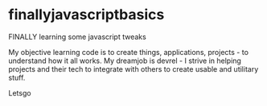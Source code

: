 # finallyjavascriptbasics


FINALLY learning some javascript tweaks 

My objective learning code is to create things, applications, projects - to understand how it all works. My dreamjob is devrel - I strive in helping projects and their tech to integrate with others to create usable and utilitary stuff.

Letsgo
